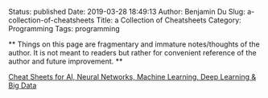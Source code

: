 Status: published
Date: 2019-03-28 18:49:13
Author: Benjamin Du
Slug: a-collection-of-cheatsheets
Title: a Collection of Cheatsheets
Category: Programming
Tags: programming

**
Things on this page are fragmentary and immature notes/thoughts of the author.
It is not meant to readers but rather for convenient reference of the author and future improvement.
**


[Cheat Sheets for AI, Neural Networks, Machine Learning, Deep Learning & Big Data](https://becominghuman.ai/cheat-sheets-for-ai-neural-networks-machine-learning-deep-learning-big-data-678c51b4b463)

